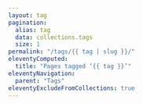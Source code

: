 ```yaml
---
layout: tag
pagination:
  alias: tag
  data: collections.tags
  size: 1
permalink: "/tags/{{ tag | slug }}/"
eleventyComputed:
  title: "Pages tagged ‘{{ tag }}’"
eleventyNavigation:
  parent: "Tags"
eleventyExcludeFromCollections: true  
---
```


